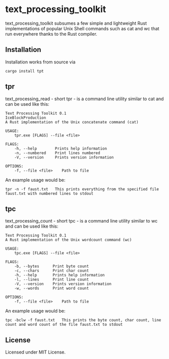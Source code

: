 # text_processing_toolkit
text_processing_toolkit subsumes a few simple and lightweight Rust implementations of popular Unix Shell commands such as cat and wc 
that run everywhere thanks to the Rust compiler.

## Installation
Installation works from source via
```
cargo install tpt
```

## tpr
text_processing_read - short tpr - is a command line utility similar to cat and can be used like this:
```
Text Processing Toolkit 0.1
IceBlockProduction
A Rust implementation of the Unix concatenate command (cat)

USAGE:
    tpr.exe [FLAGS] --file <file>

FLAGS:
    -h, --help        Prints help information
    -n, --numbered    Print lines numbered
    -V, --version     Prints version information

OPTIONS:
    -f, --file <file>    Path to file
```
An example usage would be:
```
tpr -n -f faust.txt   This prints everything from the specified file faust.txt with numbered lines to stdout
```

## tpc
text_processing_count - short tpc - is a command line utility similar to wc and can be used like this:
```
Text Processing Toolkit 0.1
A Rust implementation of the Unix wordcount command (wc)

USAGE:
    tpc.exe [FLAGS] --file <file>

FLAGS:
    -b, --bytes      Print byte count
    -c, --chars      Print char count
    -h, --help       Prints help information
    -l, --lines      Print line count
    -V, --version    Prints version information
    -w, --words      Print word count

OPTIONS:
    -f, --file <file>    Path to file
```
An example usage would be:
```
tpc -bclw -f faust.txt   This prints the byte count, char count, line count and word count of the file faust.txt to stdout
```

## License
Licensed under MIT License.
